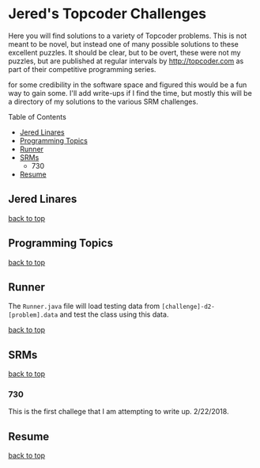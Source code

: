 # Jered's Topcoder Challenges

Here you will find solutions to a variety of Topcoder problems. This is not meant to be novel, but instead one of many possible solutions to these excellent puzzles. It should be clear, but to be overt, these were not my puzzles, but are published at regular intervals by http://topcoder.com as part of their competitive programming series. 

for some credibility in the software space and figured this would be a fun way to gain some. I'll add write-ups if I find the time, but mostly this will be a directory of my solutions to the various SRM challenges.

Table of Contents
- [Jered Linares](#Jered-Linares)
- [Programming Topics](Programming-Topics)
- [Runner](#Runner)
- [SRMs](#SRMs)
	- 730
- [Resume](#Resume)

## Jered Linares
[back to top](#Jered-Linares)

## Programming Topics
[back to top](#Programming-Topics)

## Runner 
The `Runner.java` file will load testing data from `[challenge]-d2-[problem].data` and test the class using this data.

[back to top](#Runner)

## SRMs
[back to top](#SRMs)

### 730 
This is the first challege that I am attempting to write up. 2/22/2018.



## Resume 
[back to top](#Resume)
